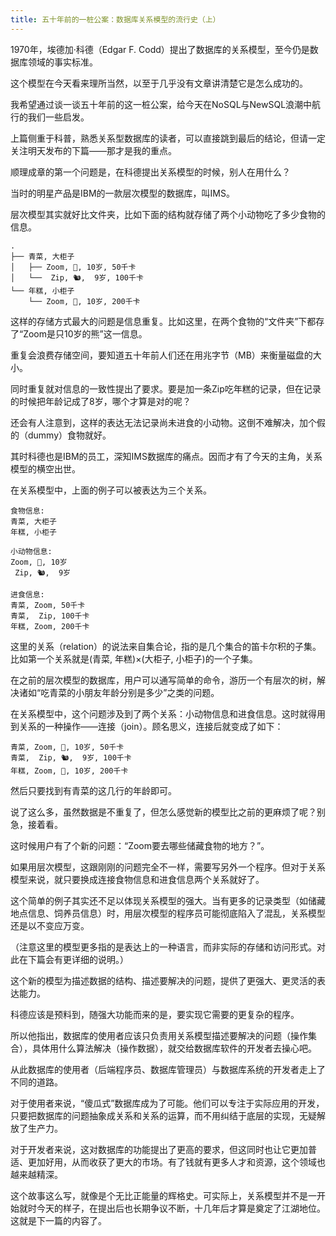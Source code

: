 ```yaml
---
title: 五十年前的一桩公案：数据库关系模型的流行史（上）
---
```




1970年，埃德加·科德（Edgar F. Codd）提出了数据库的关系模型，至今仍是数据库领域的事实标准。

这个模型在今天看来理所当然，以至于几乎没有文章讲清楚它是怎么成功的。

我希望通过谈一谈五十年前的这一桩公案，给今天在NoSQL与NewSQL浪潮中航行的我们一些启发。

上篇侧重于科普，熟悉关系型数据库的读者，可以直接跳到最后的结论，但请一定关注明天发布的下篇——那才是我的重点。

顺理成章的第一个问题是，在科德提出关系模型的时候，别人在用什么？

当时的明星产品是IBM的一款层次模型的数据库，叫IMS。

层次模型其实就好比文件夹，比如下面的结构就存储了两个小动物吃了多少食物的信息。

```
.
├── 青菜, 大柜子
│   ├── Zoom, 🐻, 10岁, 50千卡
│   └──  Zip, 🐿️,  9岁, 100千卡
└── 年糕, 小柜子
    └── Zoom, 🐻, 10岁, 200千卡
```

这样的存储方式最大的问题是信息重复。比如这里，在两个食物的“文件夹”下都存了“Zoom是只10岁的熊”这一信息。

重复会浪费存储空间，要知道五十年前人们还在用兆字节（MB）来衡量磁盘的大小。

同时重复就对信息的一致性提出了要求。要是加一条Zip吃年糕的记录，但在记录的时候把年龄记成了8岁，哪个才算是对的呢？

还会有人注意到，这样的表达无法记录尚未进食的小动物。这倒不难解决，加个假的（dummy）食物就好。

其时科德也是IBM的员工，深知IMS数据库的痛点。因而才有了今天的主角，关系模型的横空出世。

在关系模型中，上面的例子可以被表达为三个关系。

```
食物信息:
青菜, 大柜子
年糕, 小柜子

小动物信息:
Zoom, 🐻, 10岁
 Zip, 🐿️,  9岁

进食信息:
青菜, Zoom, 50千卡
青菜,  Zip, 100千卡
年糕, Zoom, 200千卡
```
这里的关系（relation）的说法来自集合论，指的是几个集合的笛卡尔积的子集。比如第一个关系就是(青菜, 年糕)×(大柜子, 小柜子)的一个子集。

在之前的层次模型的数据库，用户可以通写简单的命令，游历一个有层次的树，解决诸如“吃青菜的小朋友年龄分别是多少”之类的问题。

在关系模型中，这个问题涉及到了两个关系：小动物信息和进食信息。这时就得用到关系的一种操作——连接（join）。顾名思义，连接后就变成了如下：

```
青菜, Zoom, 🐻, 10岁, 50千卡
青菜,  Zip, 🐿️,  9岁, 100千卡
年糕, Zoom, 🐻, 10岁, 200千卡
```

然后只要找到有青菜的这几行的年龄即可。

说了这么多，虽然数据是不重复了，但怎么感觉新的模型比之前的更麻烦了呢？别急，接着看。

这时候用户有了个新的问题：“Zoom要去哪些储藏食物的地方？”。

如果用层次模型，这跟刚刚的问题完全不一样，需要写另外一个程序。但对于关系模型来说，就只要换成连接食物信息和进食信息两个关系就好了。

这个简单的例子其实还不足以体现关系模型的强大。当有更多的记录类型（如储藏地点信息、饲养员信息）时，用层次模型的程序员可能彻底陷入了混乱，关系模型还是以不变应万变。

（注意这里的模型更多指的是表达上的一种语言，而非实际的存储和访问形式。对此在下篇会有更详细的说明。）

这个新的模型为描述数据的结构、描述要解决的问题，提供了更强大、更灵活的表达能力。

科德应该是预料到，随强大功能而来的是，要实现它需要的更复杂的程序。

所以他指出，数据库的使用者应该只负责用关系模型描述要解决的问题（操作集合），具体用什么算法解决（操作数据），就交给数据库软件的开发者去操心吧。

从此数据库的使用者（后端程序员、数据库管理员）与数据库系统的开发者走上了不同的道路。

对于使用者来说，“傻瓜式”数据库成为了可能。他们可以专注于实际应用的开发，只要把数据库的问题抽象成关系和关系的运算，而不用纠结于底层的实现，无疑解放了生产力。

对于开发者来说，这对数据库的功能提出了更高的要求，但这同时也让它更加普适、更加好用，从而收获了更大的市场。有了钱就有更多人才和资源，这个领域也越来越精深。

这个故事这么写，就像是个无比正能量的辉格史。可实际上，关系模型并不是一开始就时今天的样子，在提出后也长期争议不断，十几年后才算是奠定了江湖地位。这就是下一篇的内容了。

